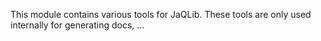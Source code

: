 This module contains various tools for JaQLib. These tools are only used internally for generating docs, ...